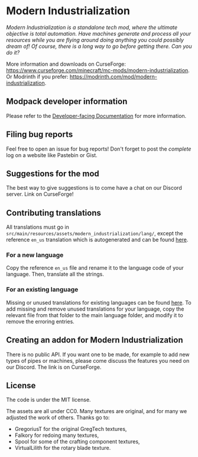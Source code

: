 # Modern Industrialization
_Modern Industrialization is a standalone tech mod, where the ultimate objective is total automation.
Have machines generate and process all your resources while you are flying around doing anything you could possibly
dream of! Of course, there is a long way to go before getting there. Can you do it?_

More information and downloads on CurseForge: https://www.curseforge.com/minecraft/mc-mods/modern-industrialization.
Or Modrinth if you prefer: https://modrinth.com/mod/modern-industrialization.

## Modpack developer information
Please refer to the [Developer-facing Documentation](docs/README.md) for more information.

## Filing bug reports
Feel free to open an issue for bug reports!
Don't forget to post the *complete* log on a website like Pastebin or Gist.

## Suggestions for the mod
The best way to give suggestions is to come have a chat on our Discord server. Link on CurseForge!

## Contributing translations
All translations must go in `src/main/resources/assets/modern_industrialization/lang/`,
except the reference `en_us` translation which is autogenerated and can be found [here](src/generated/resources/assets/modern_industrialization/lang/en_us.json).

### For a new language
Copy the reference `en_us` file and rename it to the language code of your language.
Then, translate all the strings.

### For an existing language
Missing or unused translations for existing languages can be found [here](src/generated/resources/assets/modern_industrialization/lang/untranslated).
To add missing and remove unused translations for your language,
copy the relevant file from that folder to the main language folder,
and modify it to remove the erroring entries.

## Creating an addon for Modern Industrialization
There is no public API. If you want one to be made, for example to add new types of pipes or machines,
please come discuss the features you need on our Discord.
The link is on CurseForge.

## License
The code is under the MIT license.

The assets are all under CC0. Many textures are original, and for many we adjusted the work of others. Thanks go to:
- GregoriusT for the original GregTech textures,
- Falkory for redoing many textures,
- Spool for some of the crafting component textures,
- VirtualLilith for the rotary blade texture.
